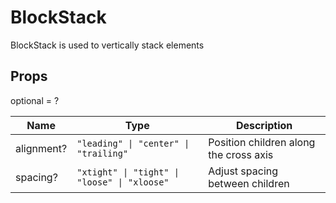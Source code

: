 # BlockStack

BlockStack is used to vertically stack elements

## Props
optional = ?

| Name | Type | Description |
| --- | --- | --- |
| alignment? | <code>"leading" &#124; "center" &#124; "trailing"</code> | Position children along the cross axis  |
| spacing? | <code>"xtight" &#124; "tight" &#124; "loose" &#124; "xloose"</code> | Adjust spacing between children  |
